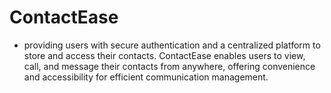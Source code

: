 # ContactEase
- providing users with secure authentication and a centralized platform to store and access their contacts. ContactEase enables users to view, call, and message their contacts from anywhere, offering convenience and accessibility for efficient communication management.
